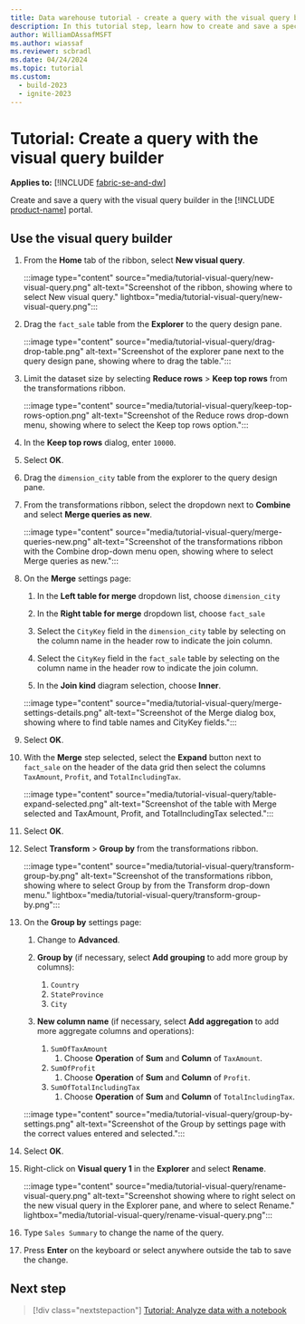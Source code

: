 ```yaml
---
title: Data warehouse tutorial - create a query with the visual query builder
description: In this tutorial step, learn how to create and save a specific query with the visual query builder.
author: WilliamDAssafMSFT
ms.author: wiassaf
ms.reviewer: scbradl
ms.date: 04/24/2024
ms.topic: tutorial
ms.custom:
  - build-2023
  - ignite-2023
---
```


# Tutorial: Create a query with the visual query builder

**Applies to:** [!INCLUDE [fabric-se-and-dw](includes/applies-to-version/fabric-se-and-dw.md)]

Create and save a query with the visual query builder in the [!INCLUDE [product-name](../includes/product-name.md)] portal.

## Use the visual query builder

1. From the **Home** tab of the ribbon, select **New visual query**.

   :::image type="content" source="media/tutorial-visual-query/new-visual-query.png" alt-text="Screenshot of the ribbon, showing where to select New visual query." lightbox="media/tutorial-visual-query/new-visual-query.png":::

1. Drag the `fact_sale` table from the **Explorer** to the query design pane.

   :::image type="content" source="media/tutorial-visual-query/drag-drop-table.png" alt-text="Screenshot of the explorer pane next to the query design pane, showing where to drag the table.":::

1. Limit the dataset size by selecting **Reduce rows** > **Keep top rows** from the transformations ribbon.

   :::image type="content" source="media/tutorial-visual-query/keep-top-rows-option.png" alt-text="Screenshot of the Reduce rows drop-down menu, showing where to select the Keep top rows option.":::

1. In the **Keep top rows** dialog, enter `10000`.

1. Select **OK**.

1. Drag the `dimension_city` table from the explorer to the query design pane.

1. From the transformations ribbon, select the dropdown next to **Combine** and select **Merge queries as new**.

   :::image type="content" source="media/tutorial-visual-query/merge-queries-new.png" alt-text="Screenshot of the transformations ribbon with the Combine drop-down menu open, showing where to select Merge queries as new.":::

1. On the **Merge** settings page:

   1. In the **Left table for merge** dropdown list, choose `dimension_city`

   1. In the **Right table for merge** dropdown list, choose `fact_sale`

   1. Select the `CityKey` field in the `dimension_city` table by selecting on the column name in the header row to indicate the join column.

   1. Select the `CityKey` field in the `fact_sale` table by selecting on the column name in the header row to indicate the join column.

   1. In the **Join kind** diagram selection, choose **Inner**.

   :::image type="content" source="media/tutorial-visual-query/merge-settings-details.png" alt-text="Screenshot of the Merge dialog box, showing where to find table names and CityKey fields.":::

1. Select **OK**.

1. With the **Merge** step selected, select the **Expand** button next to `fact_sale` on the header of the data grid then select the columns `TaxAmount`, `Profit`, and `TotalIncludingTax`.

   :::image type="content" source="media/tutorial-visual-query/table-expand-selected.png" alt-text="Screenshot of the table with Merge selected and TaxAmount, Profit, and TotalIncludingTax selected.":::

1. Select **OK**.

1. Select **Transform** > **Group by** from the transformations ribbon.

   :::image type="content" source="media/tutorial-visual-query/transform-group-by.png" alt-text="Screenshot of the transformations ribbon, showing where to select Group by from the Transform drop-down menu." lightbox="media/tutorial-visual-query/transform-group-by.png":::

1. On the **Group by** settings page:

   1. Change to **Advanced**.

   1. **Group by** (if necessary, select **Add grouping** to add more group by columns):
       1. `Country`
       1. `StateProvince`
       1. `City`

   1. **New column name** (if necessary, select **Add aggregation** to add more aggregate columns and operations):
       1. `SumOfTaxAmount` 
           1. Choose **Operation** of **Sum** and **Column** of `TaxAmount`.
       1. `SumOfProfit` 
           1. Choose **Operation** of **Sum** and **Column** of `Profit`.
       1. `SumOfTotalIncludingTax` 
           1. Choose **Operation** of **Sum** and **Column** of `TotalIncludingTax`.

   :::image type="content" source="media/tutorial-visual-query/group-by-settings.png" alt-text="Screenshot of the Group by settings page with the correct values entered and selected.":::

1. Select **OK**.

1. Right-click on **Visual query 1** in the **Explorer** and select **Rename**.

   :::image type="content" source="media/tutorial-visual-query/rename-visual-query.png" alt-text="Screenshot showing where to right select on the new visual query in the Explorer pane, and where to select Rename." lightbox="media/tutorial-visual-query/rename-visual-query.png":::

1. Type `Sales Summary` to change the name of the query.

1. Press **Enter** on the keyboard or select anywhere outside the tab to save the change.

## Next step

> [!div class="nextstepaction"]
> [Tutorial: Analyze data with a notebook](tutorial-analyze-data-notebook.md)
